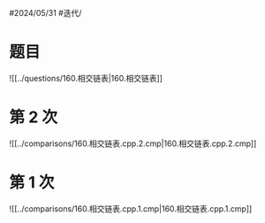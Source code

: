 #2024/05/31 #迭代/

# 题目

![[../questions/160.相交链表|160.相交链表]]

# 第 2 次

![[../comparisons/160.相交链表.cpp.2.cmp|160.相交链表.cpp.2.cmp]]

# 第 1 次

![[../comparisons/160.相交链表.cpp.1.cmp|160.相交链表.cpp.1.cmp]]